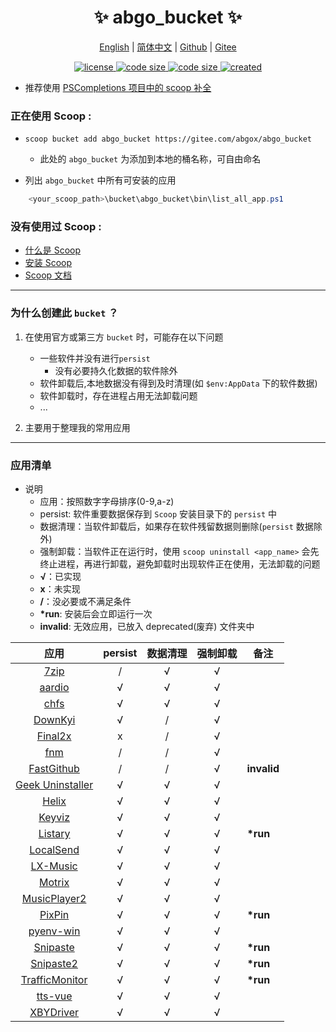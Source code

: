 <p align="center">
    <h1 align="center">✨ abgo_bucket ✨</h1>
</p>

<p align="center">
    <a href="README.md">English</a> |
    <a href="README-CN.md">简体中文</a> |
    <a href="https://github.com/abgox/abgo_bucket">Github</a> |
    <a href="https://gitee.com/abgox/abgo_bucket">Gitee</a>
</p>

<p align="center">
    <a href="https://github.com/abgox/abgo_bucket/blob/main/LICENSE">
        <img src="https://img.shields.io/github/license/abgox/abgo_bucket" alt="license" />
    </a>
    <a href="https://img.shields.io/github/languages/code-size/abgox/abgo_bucket.svg">
        <img src="https://img.shields.io/github/languages/code-size/abgox/abgo_bucket.svg" alt="code size" />
    </a>
    <a href="https://img.shields.io/github/repo-size/abgox/abgo_bucket.svg">
        <img src="https://img.shields.io/github/repo-size/abgox/abgo_bucket.svg" alt="code size" />
    </a>
    <a href="https://github.com/abgox/abgo_bucket">
        <img src="https://img.shields.io/badge/created-2023--6--1-blue" alt="created" />
    </a>
</p>

-   推荐使用 [PSCompletions 项目中的 scoop 补全 ](https://gitee.com/abgox/PSCompletions "PSCompletions")

### 正在使用 Scoop :

-   `scoop bucket add abgo_bucket https://gitee.com/abgox/abgo_bucket`

    -   此处的 `abgo_bucket` 为添加到本地的桶名称，可自由命名

-   列出 `abgo_bucket` 中所有可安装的应用

```powershell
    <your_scoop_path>\bucket\abgo_bucket\bin\list_all_app.ps1
```

### 没有使用过 Scoop :

-   [什么是 Scoop](https://github.com/ScoopInstaller/Scoop)
-   [安装 Scoop](https://github.com/ScoopInstaller/Install)
-   [Scoop 文档](https://github.com/ScoopInstaller/Scoop/wiki)

---

### 为什么创建此 `bucket` ？

1. 在使用官方或第三方 `bucket` 时，可能存在以下问题

    - 一些软件并没有进行`persist`
        - 没有必要持久化数据的软件除外
    - 软件卸载后,本地数据没有得到及时清理(如 `$env:AppData` 下的软件数据)
    - 软件卸载时，存在进程占用无法卸载问题
    - ...

2. 主要用于整理我的常用应用

---

### 应用清单

-   说明
    -   应用：按照数字字母排序(0-9,a-z)
    -   persist: 软件重要数据保存到 `Scoop` 安装目录下的 `persist` 中
    -   数据清理：当软件卸载后，如果存在软件残留数据则删除(`persist` 数据除外)
    -   强制卸载：当软件正在运行时，使用 `scoop uninstall <app_name>` 会先终止进程，再进行卸载，避免卸载时出现软件正在使用，无法卸载的问题
    -   **√**：已实现
    -   **x**：未实现
    -   **/**：没必要或不满足条件
    -   **\*run**: 安装后会立即运行一次
    -   **invalid**: 无效应用，已放入 deprecated(废弃) 文件夹中

|                               应用                               | persist | 数据清理 | 强制卸载 | 备注        |
| :--------------------------------------------------------------: | :-----: | :------: | :------: | ----------- |
|                    [7zip](https://7-zip.org)                     |    /    |    √     |    √     |             |
|                   [aardio](https://aardio.com)                   |    √    |    √     |    √     |             |
|                  [chfs](http://iscute.cn/chfs)                   |    √    |    √     |    √     |             |
|          [DownKyi](https://leiurayer.github.io/downkyi)          |    √    |    /     |    √     |             |
|               [Final2x](https://final2x.tohru.top)               |    x    |    /     |    √     |             |
|               [fnm](https://github.com/Schniz/fnm)               |    /    |    /     |    √     |             |
|      [FastGithub](https://github.com/dotnetcore/FastGithub)      |    /    |    /     |    √     | **invalid** |
|         [Geek Uninstaller](https://geekuninstaller.com)          |    √    |    √     |    √     |             |
|                [Helix](https://helix-editor.com)                 |    √    |    √     |    √     |             |
|           [Keyviz](https://mularahul.github.io/keyviz)           |    √    |    √     |    √     |             |
|                [Listary](https://www.listary.com)                |    √    |    √     |    √     | **\*run**   |
|               [LocalSend](https://localsend.org/)                |    √    |    √     |    √     |             |
|               [LX-Music](https://docs.lxmusic.top)               |    √    |    √     |    √     |             |
|                   [Motrix](https://motrix.app)                   |    √    |    √     |    √     |             |
|   [MusicPlayer2](https://github.com/zhongyang219/MusicPlayer2)   |    √    |    √     |    √     |             |
|                 [PixPin](https://pixpinapp.com)                  |    √    |    √     |    √     | **\*run**   |
|       [pyenv-win](https://github.com/pyenv-win/pyenv-win)        |    √    |    √     |    √     |             |
|               [Snipaste](https://www.snipaste.com)               |    √    |    √     |    √     | **\*run**   |
|              [Snipaste2](https://www.snipaste.com)               |    √    |    √     |    √     | **\*run**   |
| [TrafficMonitor](https://github.com/zhongyang219/TrafficMonitor) |    √    |    √     |    √     | **\*run**   |
|           [tts-vue](https://github.com/LokerL/tts-vue)           |    √    |    √     |    √     |             |
|      [XBYDriver](https://github.com/gaozhangmin/aliyunpan)       |    √    |    √     |    √     |             |
